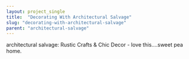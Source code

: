 ```yaml
---
layout: project_single
title:  "Decorating With Architectural Salvage"
slug: "decorating-with-architectural-salvage"
parent: "architectural-salvage"
---
```

architectural salvage: Rustic Crafts & Chic Decor - love this....sweet pea home.